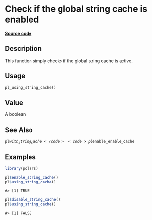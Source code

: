 

# Check if the global string cache is enabled

[**Source code**](https://github.com/pola-rs/r-polars/tree/8387e0a88c6889e6449b053999aada405c241066/R/polars_options.R#L298)

## Description

This function simply checks if the global string cache is active.

## Usage

<pre><code class='language-R'>pl_using_string_cache()
</code></pre>

## Value

A boolean

## See Also

<code>pl$with_string_cache</code> <code>pl$enable_enable_cache</code>

## Examples

``` r
library(polars)

pl$enable_string_cache()
pl$using_string_cache()
```

    #> [1] TRUE

``` r
pl$disable_string_cache()
pl$using_string_cache()
```

    #> [1] FALSE
